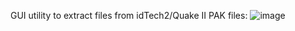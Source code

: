 GUI utility to extract files from idTech2/Quake II PAK files:
![image](https://github.com/user-attachments/assets/21a65b90-4093-4e2f-adf9-0367cb6a602b)
